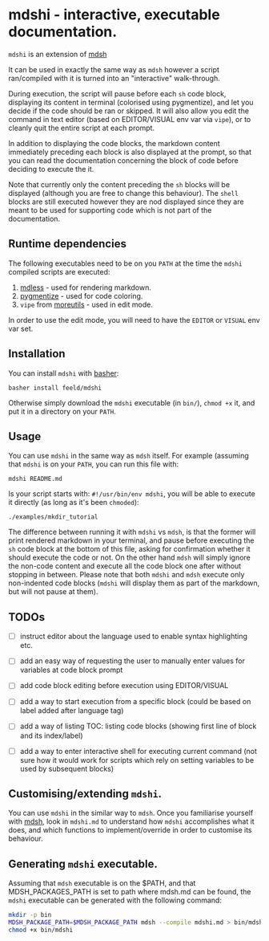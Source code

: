 # mdshi - interactive, executable documentation.

`mdshi` is an extension of [mdsh](https://github.com/bashup/mdsh)

It can be used in exactly the same way as `mdsh` however a script ran/compiled
with it is turned into an "interactive" walk-through.

During execution, the script will pause before each `sh` code block, displaying
its content in terminal (colorised using pygmentize), and let you decide if
the code should be ran or skipped. It will also allow you edit the command in
text editor (based on EDITOR/VISUAL env var via `vipe`), or to cleanly quit the
entire script at each prompt.

In addition to displaying the code blocks, the markdown content immediately
preceding each block is also displayed at the prompt, so that you can read the
documentation concerning the block of code before deciding to execute the it.

Note that currently only the content preceding the `sh` blocks will be displayed
(although you are free to change this behaviour). The `shell` blocks are still
executed however they are nod displayed since they are meant to be used for
supporting code which is not part of the documentation.


## Runtime dependencies

The following executables need to be on you `PATH` at the time the `mdshi`
compiled scripts are executed:

1. [mdless](https://github.com/ttscoff/mdless) - used for rendering markdown.
2. [pygmentize](http://pygments.org/) - used for code coloring.
3. `vipe` from [moreutils](https://joeyh.name/code/moreutils/) - used in edit
  mode.

In order to use the edit mode, you will need to have the `EDITOR` or `VISUAL`
env var set.


## Installation

You can install `mdshi` with [basher](https://github.com/basherpm/basher):

  ```shell
  basher install feeld/mdshi
  ```

Otherwise simply download the `mdshi` executable (in `bin/`), `chmod +x` it, and
put it in a directory on your `PATH`.


## Usage

You can use `mdshi` in the same way as `mdsh` itself. For example (assuming that
`mdshi` is on your `PATH`, you can run this file with:

  ```shell
  mdshi README.md
  ```

Is your script starts with: `#!/usr/bin/env mdshi`, you will be able to execute
it directly (as long as it's been `chmoded`):

  ```shell
  ./examples/mkdir_tutorial
  ```

The difference between running it with `mdshi` vs `mdsh`, is that the former
will print rendered markdown in your terminal, and pause before executing the
`sh` code block at the bottom of this file, asking for confirmation whether
it should execute the code or not. On the other hand `mdsh` will simply ignore
the non-code content and execute all the code block one after without stopping
in between. Please note that both `mdshi` and `mdsh` execute only non-indented
code blocks (`mdshi` will display them as part of the markdown, but will not
pause at them).


## TODOs

- [ ] instruct editor about the language used to enable syntax highlighting etc.
- [ ] add an easy way of requesting the user to manually enter values for
  variables at code block prompt
- [ ] add code block editing before execution using EDITOR/VISUAL
- [ ] add a way to start execution from a specific block (could be based on
  label added after language tag)
- [ ] add a way of listing TOC: listing code blocks (showing first line of block
  and its index/label)
- [ ] add a way to enter interactive shell for executing current command (not
  sure how it would work for scripts which rely on setting variables to be used
  by subsequent blocks)


## Customising/extending `mdshi`.

You can use `mdshi` in the similar way to `mdsh`. Once you familiarise yourself
with [mdsh](https://github.com/bashup/mdsh), look in `mdshi.md` to understand
how `mdshi` accomplishes what it does, and which functions to implement/override
in order to customise its behaviour.


## Generating `mdshi` executable.

Assuming that `mdsh` executable is on the $PATH, and that MDSH_PACKAGES_PATH is
set to path where mdsh.md can be found, the `mdshi` executable can be generated
with the following command:

```sh
mkdir -p bin
MDSH_PACKAGE_PATH=$MDSH_PACKAGE_PATH mdsh --compile mdshi.md > bin/mdshi
chmod +x bin/mdshi
```
